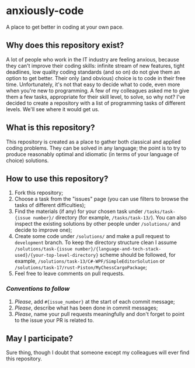 # anxiously-code
A place to get better in coding at your own pace.

## Why does this repository exist?
A lot of people who work in the IT industry are feeling anxious, because they can't improve their coding skills: infinite stream of new features, tight deadlines, low quality coding standards (and so on) do not give them an option to get better. Their only (and obvious) choice is to code in their free time. Unfortunately, it's not that easy to decide what to code, even more when you're new to programming. A few of my colleagues asked me to give them a few tasks, appropriate for their skill level, to solve, so why not? I've decided to create a repository with a list of programming tasks of different levels. We'll see where it would get us.

## What is this repository?
This repository is created as a place to gather both classical and applied coding problems. They can be solved in any language; the point is to try to produce reasonably optimal and idiomatic (in terms of your language of choice) solutions.

## How to use this repository?
1. Fork this repository;
2. Choose a task from the "issues" page (you can use filters to browse the tasks of different difficulties);
3. Find the materials (if any) for your chosen task under `/tasks/task-{issue number}/` directory (for example, `/tasks/task-13/`). You can also inspect the existing solutions by other people under `/solutions/` and decide to improve one);
4. Create some code under `/solutions/` and make a pull request to `development` branch. To keep the directory structure clean I assume `/solutions/task-{issue number}/{language-and-tech-stack-used}/{your-top-level-directory}` scheme should be followed, for example, `/solutions/task-13/C#-WPF/SimpleEditorSolution` or `/solutions/task-17/rust-Piston/MyChessCargoPackage`;
5. Feel free to leave comments on pull requests.

### _Conventions to follow_
1. _Please_, add `#{issue_number}` at the start of each commit message;
2. _Please_, describe what has been done in commit messages;
3. _Please_, name your pull requests meaningfully and don't forget to point to the issue your PR is related to.

## May I participate?
Sure thing, though I doubt that someone except my colleagues will ever find this repository.
